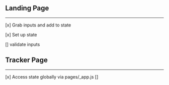 ## Landing Page
---
[x] Grab inputs and add to state

[x] Set up state 

[] validate inputs


## Tracker Page
---
[x] Access state globally via pages/_app.js
[]  